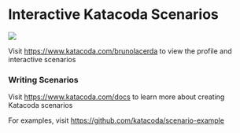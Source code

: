 # Interactive Katacoda Scenarios

[![](http://shields.katacoda.com/katacoda/brunolacerda/count.svg)](https://www.katacoda.com/brunolacerda "Get your profile on Katacoda.com")

Visit https://www.katacoda.com/brunolacerda to view the profile and interactive scenarios

### Writing Scenarios
Visit https://www.katacoda.com/docs to learn more about creating Katacoda scenarios

For examples, visit https://github.com/katacoda/scenario-example
